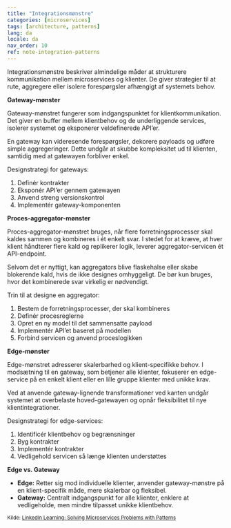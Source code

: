 ```yaml
---
title: "Integrationsmønstre"
categories: [microservices]
tags: [architecture, patterns]
lang: da
locale: da
nav_order: 10
ref: note-integration-patterns
---
```

Integrationsmønstre beskriver almindelige måder at strukturere kommunikation mellem microservices og klienter. De giver strategier til at rute, aggregere eller isolere forespørgsler afhængigt af systemets behov.

**Gateway-mønster**

Gateway-mønstret fungerer som indgangspunktet for klientkommunikation. Det giver en buffer mellem klientbehov og de underliggende services, isolerer systemet og eksponerer veldefinerede API’er.

En gateway kan videresende forespørgsler, dekorere payloads og udføre simple aggregeringer. Dette undgår at skubbe kompleksitet ud til klienten, samtidig med at gatewayen forbliver enkel.

Designstrategi for gateways:

1. Definér kontrakter  
2. Eksponér API’er gennem gatewayen  
3. Anvend streng versionskontrol  
4. Implementér gateway-komponenten  

**Proces-aggregator-mønster**

Proces-aggregator-mønstret bruges, når flere forretningsprocesser skal kaldes sammen og kombineres i ét enkelt svar. I stedet for at kræve, at hver klient håndterer flere kald og replikerer logik, leverer aggregator-servicen ét API-endpoint.

Selvom det er nyttigt, kan aggregators blive flaskehalse eller skabe blokerende kald, hvis de ikke designes omhyggeligt. De bør kun bruges, hvor det kombinerede svar virkelig er nødvendigt.

Trin til at designe en aggregator:

1. Bestem de forretningsprocesser, der skal kombineres  
2. Definér procesreglerne  
3. Opret en ny model til det sammensatte payload  
4. Implementér API’et baseret på modellen  
5. Forbind servicen og anvend proceslogikken  

**Edge-mønster**

Edge-mønstret adresserer skalerbarhed og klient-specifikke behov. I modsætning til en gateway, som betjener alle klienter, fokuserer en edge-service på en enkelt klient eller en lille gruppe klienter med unikke krav.

Ved at anvende gateway-lignende transformationer ved kanten undgår systemet at overbelaste hoved-gatewayen og opnår fleksibilitet til nye klientintegrationer.

Designstrategi for edge-services:

1. Identificér klientbehov og begrænsninger  
2. Byg kontrakter  
3. Implementér kontrakter  
4. Vedligehold servicen så længe klienten understøttes  

**Edge vs. Gateway**

- **Edge:** Retter sig mod individuelle klienter, anvender gateway-mønstre på en klient-specifik måde, mere skalerbar og fleksibel.  
- **Gateway:** Centralt indgangspunkt for alle klienter, enklere at vedligeholde, men mindre tilpasset unikke klientbehov.  

<small> Kilde: [LinkedIn Learning: Solving Microservices Problems with Patterns](https://www.linkedin.com/learning/microservices-design-patterns-23454771/solving-microservices-problems-with-patterns?contextUrn=urn%3Ali%3AlyndaLearningPath%3A645bcd56498e6459e79b3c71&u=57075649)</small>